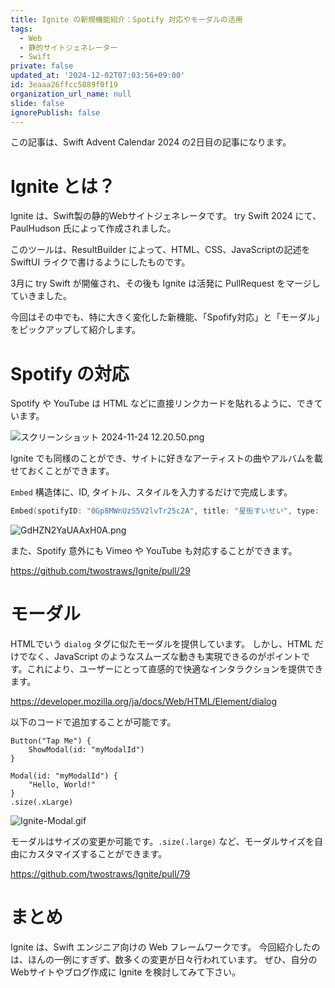 ```yaml
---
title: Ignite の新規機能紹介：Spotify 対応やモーダルの活用
tags:
  - Web
  - 静的サイトジェネレーター
  - Swift
private: false
updated_at: '2024-12-02T07:03:56+09:00'
id: 3eaaa26ffcc5889f0f19
organization_url_name: null
slide: false
ignorePublish: false
---
```

この記事は、Swift Advent Calendar 2024 の2日目の記事になります。

# Ignite とは？
Ignite は、Swift製の静的Webサイトジェネレータです。
try Swift 2024 にて、PaulHudson 氏によって作成されました。

このツールは、ResultBuilder によって、HTML、CSS、JavaScriptの記述を SwiftUI ライクで書けるようにしたものです。

3月に try Swift が開催され、その後も Ignite は活発に PullRequest をマージしていきました。

今回はその中でも、特に大きく変化した新機能、「Spofify対応」と「モーダル」をピックアップして紹介します。

# Spotify の対応

Spotify や YouTube は HTML などに直接リンクカードを貼れるように、できています。

![スクリーンショット 2024-11-24 12.20.50.png](https://qiita-image-store.s3.ap-northeast-1.amazonaws.com/0/707293/f2460147-6948-4fa0-634e-f015f0f555e9.png)

Ignite でも同様のことができ、サイトに好きなアーティストの曲やアルバムを載せておくことができます。

`Embed` 構造体に、ID, タイトル、スタイルを入力するだけで完成します。

```swift
Embed(spotifyID: "0Gp8MWnUzS5V2lvTr25c2A", title: "星街すいせい", type: .track)
```

![GdHZN2YaUAAxH0A.png](https://qiita-image-store.s3.ap-northeast-1.amazonaws.com/0/707293/f445b7b2-22e8-dbc9-0e0c-cbc822aefdfe.png)

また、Spotify 意外にも Vimeo や YouTube も対応することができます。

https://github.com/twostraws/Ignite/pull/29

# モーダル
HTMLでいう `dialog` タグに似たモーダルを提供しています。
しかし、HTML だけでなく、JavaScript のようなスムーズな動きも実現できるのがポイントです。これにより、ユーザーにとって直感的で快適なインタラクションを提供できます。

https://developer.mozilla.org/ja/docs/Web/HTML/Element/dialog

以下のコードで追加することが可能です。

```swift: Modal
Button("Tap Me") {
    ShowModal(id: "myModalId")
}

Modal(id: "myModalId") {
    "Hello, World!"
}
.size(.xLarge)
```

![Ignite-Modal.gif](https://qiita-image-store.s3.ap-northeast-1.amazonaws.com/0/707293/57781c1a-553d-dce0-1901-4aa05542d0b2.gif)

モーダルはサイズの変更か可能です。`.size(.large)` など、モーダルサイズを自由にカスタマイズすることができます。

https://github.com/twostraws/Ignite/pull/79

# まとめ
Ignite は、Swift エンジニア向けの Web フレームワークです。
今回紹介したのは、ほんの一例にすぎず、数多くの変更が日々行われています。
ぜひ、自分のWebサイトやブログ作成に Ignite を検討してみて下さい。
